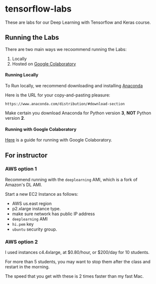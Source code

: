 # tensorflow-labs

These are labs for our Deep Learning with Tensorflow and Keras course.

## Running the Labs

There are two main ways we recoommend running the Labs:

1. Locally
2. Hosted on [Google Colaboratory](https://colab.research.google.com/)

#### Running Locally

To Run locally, we recommend downloading and installing [Anaconda](https://www.anaconda.com/distribution/#download-section)

Here is the URL for your copy-and-pasting pleasure:

`https://www.anaconda.com/distribution/#download-section`

Make certain you download Anaconda for Python version **3**, **NOT** Python version **2**.

#### Running with Google Colaboratory

[Here](./colab-intro.md) is a guide for running with Google Colaboratory.

## For instructor

### AWS option 1

Recommend running with the `deeplearning` AMI, which is a fork of Amazon's DL AMI.

Start a new EC2 Instance as follows:
  * AWS us.east region
  * p2.xlarge instance type.
  * make sure network has public IP address
  * `deeplearning` AMI
  *  `hi.pem` key
  * `ubuntu` security group.

### AWS option 2

I used instances c4.4xlarge, at $0.80/hour, or $200/day for 10 students.

For more than 5 students, you may want 
to stop them after the class and restart in the morning.

The speed that you get with these is 2 times faster than my fast Mac.

